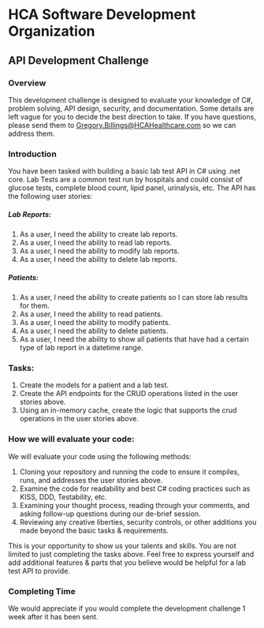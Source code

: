 # HCA Software Development Organization 
## API Development Challenge

### Overview

This development challenge is designed to evaluate your knowledge of C#, problem solving, API design, security, and documentation. Some details are left vague for you to decide the best direction to take. If you have questions, please send them to Gregory.Billings@HCAHealthcare.com so we can address them.

### Introduction

You have been tasked with building a basic lab test API in C# using .net core. Lab Tests are a common test run by hospitals and could consist of glucose tests, complete blood count, lipid panel, urinalysis, etc. The API has the following user stories:

##### Lab Reports: 
1. As a user, I need the ability to create lab reports.
2. As a user, I need the ability to read lab reports.
3. As a user, I need the ability to modify lab reports.
4. As a user, I need the ability to delete lab reports.

##### Patients: 
1. As a user, I need the ability to create patients so I can store lab results for them.
2. As a user, I need the ability to read patients.
3. As a user, I need the ability to modify patients.
4. As a user, I need the ability to delete patients.
5. As a user, I need the ability to show all patients that have had a certain type of lab report in a datetime range.

### Tasks:

1. Create the models for a patient and a lab test.
2. Create the API endpoints for the CRUD operations listed in the user stories above.
3. Using an in-memory cache, create the logic that supports the crud operations in the user stories above.

### How we will evaluate your code:

We will evaluate your code using the following methods:

1. Cloning your repository and running the code to ensure it compiles, runs, and addresses the user stories above.
2. Examine the code for readability and best C# coding practices such as KISS, DDD, Testability, etc.
3. Examining your thought process, reading through your comments, and asking follow-up questions during our de-brief session.
4. Reviewing any creative liberties, security controls, or other additions you made beyond the basic tasks & requirements.

This is your opportunity to show us your talents and skills. You are not limited to just completing the tasks above. Feel free to express yourself and add additional features & parts that you believe would be helpful for a lab test API to provide.

### Completing Time

We would appreciate if you would complete the development challenge 1 week after it has been sent.
